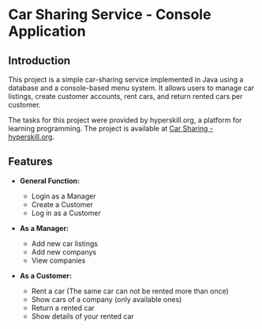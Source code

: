 # Car Sharing Service - Console Application

## Introduction

This project is a simple car-sharing service implemented in Java using a database and a console-based menu system. It allows users to manage car listings, create customer accounts, rent cars, and return rented cars per customer.

The tasks for this project were provided by hyperskill.org, a platform for learning programming. The project is available at [Car Sharing - hyperskill.org](https://hyperskill.org/projects/140).
## Features



* **General Function:**
    * Login as a Manager
    * Create a Customer
    * Log in as a Customer

* **As a Manager:**
    * Add new car listings
    * Add new companys
    * View companies

* **As a Customer:**
    * Rent a car (The same car can not be rented more than once)
    * Show cars of a company (only available ones)
    * Return a rented car
    * Show details of your rented car

